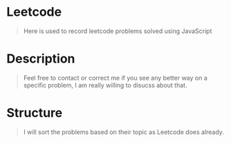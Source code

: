 # Leetcode
> Here is used to record leetcode problems solved using JavaScript

# Description
> Feel free to contact or correct me if you see any better way on a specific problem, 
I am really willing to disucss about that.

# Structure
> I will sort the problems based on their topic as Leetcode does already.